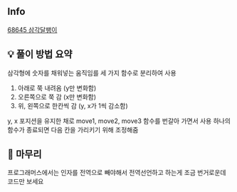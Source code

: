 ## Info
[68645 삼각달팽이](https://school.programmers.co.kr/learn/courses/30/lessons/68645)

## 💡 풀이 방법 요약
삼각형에 숫자를 채워넣는 움직임를 세 가지 함수로 분리하여 사용
1. 아래로 쭉 내려옴 (y만 변화함)
2. 오른쪽으로 쭉 감 (x만 변화함)
3. 위, 왼쪽으로 한칸씩 감 (y, x가 1씩 감소함)

y, x 포지션을 유지한 채로 move1, move2, move3 함수를 번갈아 가면서 사용
하나의 함수가 종료되면 다음 칸을 가리키기 위해 조정해줌

## 🙂 마무리
프로그래머스에서는 인자를 전역으로 빼야해서 전역선언하고 하는게 조금 번거로운데 코드만 보세요